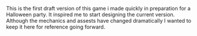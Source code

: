 
This is the first draft version of this game i made quickly in preparation for a Halloween party. It inspired me to start designing the current version. Although the mechanics and assests have changed dramatically I wanted to keep it here for reference going forward. 